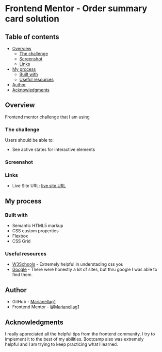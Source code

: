 # Frontend Mentor - Order summary card solution

## Table of contents

- [Overview](#overview)
  - [The challenge](#the-challenge)
  - [Screenshot](#screenshot)
  - [Links](#links)
- [My process](#my-process)
  - [Built with](#built-with)
  - [Useful resources](#useful-resources)
- [Author](#author)
- [Acknowledgments](#acknowledgments)


## Overview
Frontend mentor challenge that I am using 

### The challenge

Users should be able to:

- See active states for interactive elements

### Screenshot



### Links

- Live Site URL: [live site URL](https://marianellag1.github.io/OrderSummary-Card/)

## My process

### Built with

- Semantic HTML5 markup
- CSS custom properties
- Flexbox
- CSS Grid


### Useful resources

- [W3Schools](https://www.w3schools.com/) - Extremely helpful in understading css you
- [Google](https://www.google.com) - There were honestly a lot of sites, but thru google I was able to find them.


## Author

- GitHub - [Marianellag1](https://github.com/Marianellag1)
- Frontend Mentor - [@Marianellag1](https://www.frontendmentor.io/profile/Marianellag1)



## Acknowledgments

I really appreciated all the helpful  tips from the frontend community. I try to implement it to the best of my abilities. 
Bootcamp also was extremely helpful and I am trying to keep practicing what I learned.